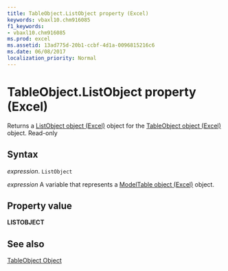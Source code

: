 ```yaml
---
title: TableObject.ListObject property (Excel)
keywords: vbaxl10.chm916085
f1_keywords:
- vbaxl10.chm916085
ms.prod: excel
ms.assetid: 13ad775d-20b1-ccbf-4d1a-0096815216c6
ms.date: 06/08/2017
localization_priority: Normal
---
```



# TableObject.ListObject property (Excel)

Returns a [ListObject object (Excel)](Excel.ListObject.md) object for the [TableObject object (Excel)](Excel.tableobject.md) object. Read-only


## Syntax

_expression_. `ListObject`

_expression_ A variable that represents a [ModelTable object (Excel)](Excel.modeltable.md) object.


## Property value

 **LISTOBJECT**


## See also



[TableObject Object](Excel.modeltable.md)

